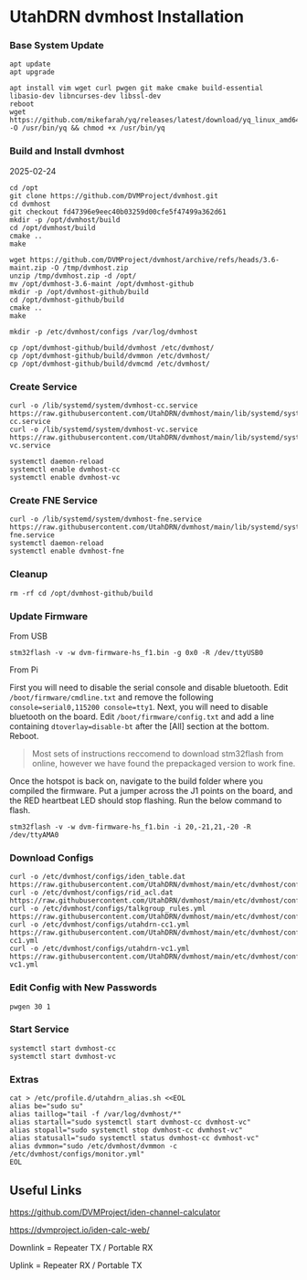 # UtahDRN dvmhost Installation

### Base System Update
```
apt update
apt upgrade

apt install vim wget curl pwgen git make cmake build-essential libasio-dev libncurses-dev libssl-dev
reboot
wget https://github.com/mikefarah/yq/releases/latest/download/yq_linux_amd64 -O /usr/bin/yq && chmod +x /usr/bin/yq
```

### Build and Install dvmhost

2025-02-24
```
cd /opt
git clone https://github.com/DVMProject/dvmhost.git
cd dvmhost
git checkout fd47396e9eec40b03259d00cfe5f47499a362d61
mkdir -p /opt/dvmhost/build
cd /opt/dvmhost/build
cmake ..
make
```

```
wget https://github.com/DVMProject/dvmhost/archive/refs/heads/3.6-maint.zip -O /tmp/dvmhost.zip
unzip /tmp/dvmhost.zip -d /opt/
mv /opt/dvmhost-3.6-maint /opt/dvmhost-github
mkdir -p /opt/dvmhost-github/build
cd /opt/dvmhost-github/build
cmake ..
make

mkdir -p /etc/dvmhost/configs /var/log/dvmhost

cp /opt/dvmhost-github/build/dvmhost /etc/dvmhost/
cp /opt/dvmhost-github/build/dvmmon /etc/dvmhost/
cp /opt/dvmhost-github/build/dvmcmd /etc/dvmhost/
```

### Create Service
```
curl -o /lib/systemd/system/dvmhost-cc.service https://raw.githubusercontent.com/UtahDRN/dvmhost/main/lib/systemd/system/dvmhost-cc.service
curl -o /lib/systemd/system/dvmhost-vc.service https://raw.githubusercontent.com/UtahDRN/dvmhost/main/lib/systemd/system/dvmhost-vc.service

systemctl daemon-reload
systemctl enable dvmhost-cc
systemctl enable dvmhost-vc
```

### Create FNE Service
```
curl -o /lib/systemd/system/dvmhost-fne.service https://raw.githubusercontent.com/UtahDRN/dvmhost/main/lib/systemd/system/dvmhost-fne.service
systemctl daemon-reload
systemctl enable dvmhost-fne
```

### Cleanup
```
rm -rf cd /opt/dvmhost-github/build
```

### Update Firmware
From USB
```
stm32flash -v -w dvm-firmware-hs_f1.bin -g 0x0 -R /dev/ttyUSB0
``` 

From Pi

First you will need to disable the serial console and disable bluetooth. Edit ```/boot/firmware/cmdline.txt``` and remove the following ```console=serial0,115200 console=tty1```.
Next, you will need to disable bluetooth on the board. Edit ```/boot/firmware/config.txt``` and add a line containing ```dtoverlay=disable-bt``` after the [All] section at the bottom. Reboot.

> Most sets of instructions reccomend to download stm32flash from online, however we have found the prepackaged version to work fine.

Once the hotspot is back on, navigate to the build folder where you compiled the firmware. Put a jumper across the J1 points on the board, and the RED heartbeat LED should stop flashing. Run the below command to flash.

```
stm32flash -v -w dvm-firmware-hs_f1.bin -i 20,-21,21,-20 -R /dev/ttyAMA0
```

### Download Configs
```
curl -o /etc/dvmhost/configs/iden_table.dat https://raw.githubusercontent.com/UtahDRN/dvmhost/main/etc/dvmhost/configs/iden_table.dat
curl -o /etc/dvmhost/configs/rid_acl.dat https://raw.githubusercontent.com/UtahDRN/dvmhost/main/etc/dvmhost/configs/rid_acl.dat
curl -o /etc/dvmhost/configs/talkgroup_rules.yml https://raw.githubusercontent.com/UtahDRN/dvmhost/main/etc/dvmhost/configs/talkgroup_rules.yml
curl -o /etc/dvmhost/configs/utahdrn-cc1.yml https://raw.githubusercontent.com/UtahDRN/dvmhost/main/etc/dvmhost/configs/utahdrn-cc1.yml
curl -o /etc/dvmhost/configs/utahdrn-vc1.yml https://raw.githubusercontent.com/UtahDRN/dvmhost/main/etc/dvmhost/configs/utahdrn-vc1.yml
```

### Edit Config with New Passwords
```
pwgen 30 1
```

### Start Service
```
systemctl start dvmhost-cc
systemctl start dvmhost-vc
```

### Extras
```
cat > /etc/profile.d/utahdrn_alias.sh <<EOL
alias be="sudo su"
alias taillog="tail -f /var/log/dvmhost/*"
alias startall="sudo systemctl start dvmhost-cc dvmhost-vc"
alias stopall="sudo systemctl stop dvmhost-cc dvmhost-vc"
alias statusall="sudo systemctl status dvmhost-cc dvmhost-vc"
alias dvmmon="sudo /etc/dvmhost/dvmmon -c /etc/dvmhost/configs/monitor.yml"
EOL
```
## Useful Links
https://github.com/DVMProject/iden-channel-calculator

https://dvmproject.io/iden-calc-web/

Downlink = Repeater TX / Portable RX

Uplink = Repeater RX / Portable TX
